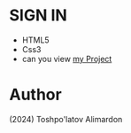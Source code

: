 # SIGN IN
- HTML5
- Css3
- can you view [my Project](https://toshpulatovalimardon.github.io/Sign-In/)
# Author 
(2024) Toshpo'latov Alimardon

